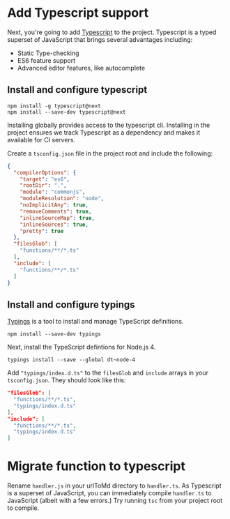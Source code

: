 # Add Typescript support

Next, you're going to add [Typescript](https://www.typescriptlang.org/) to the project. Typescript is a typed superset of JavaScript that brings several
advantages including:

* Static Type-checking
* ES6 feature support
* Advanced editor features, like autocomplete

## Install and configure typescript

```
npm install -g typescript@next
npm install --save-dev typescript@next
```

Installing globally provides access to the typescript cli. Installing in the
project ensures we track Typescript as a dependency and makes it available for
CI servers.

Create a `tsconfig.json` file in the project root and include the
following:

```json
{
  "compilerOptions": {
    "target": "es6",
    "rootDir": ".",
    "module": "commonjs",
    "moduleResolution": "node",
    "noImplicitAny": true,
    "removeComments": true,
    "inlineSourceMap": true,
    "inlineSources": true,
    "pretty": true
  },
  "filesGlob": [
    "functions/**/*.ts"
  ],
  "include": [
    "functions/**/*.ts"
  ]
}
```

## Install and configure typings

[Typings](https://github.com/typings/typings) is a tool to install and manage
TypeScript definitions.

```
npm install --save-dev typings
```

Next, install the TypeScript defintions for Node.js 4.

```
typings install --save --global dt~node-4
```

Add `"typings/index.d.ts"` to the `filesGlob` and `include` arrays in
your `tsconfig.json`. They should look like this:

```json
"filesGlob": [
  "functions/**/*.ts",
  "typings/index.d.ts"
],
"include": [
  "functions/**/*.ts",
  "typings/index.d.ts"
]
```

# Migrate function to typescript

Rename `handler.js` in your urlToMd directory to `handler.ts`. As Typescript is
a superset of JavaScript, you can immediately compile `handler.ts` to JavaScript
(albeit with a few errors.) Try running `tsc` from your project root to compile.
